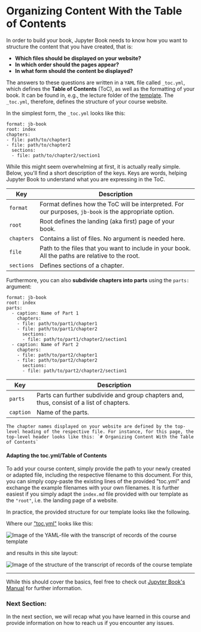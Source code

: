 # Organizing Content With the Table of Contents

In order to build your book, Jupyter Book needs to know how you want to structure the content that you have created, that is: 

* **Which files should be displayed on your website?**
* **In which order should the pages appear?**
* **In what form should the content be displayed?**

The answers to these questions are written in a `YAML` file called `_toc.yml`, which defines the **Table of Contents** (ToC), as well as the formatting of your book. It can be found in, e.g., the lecture folder of the [template](https://github.com/DiLER-Digitell/course-template). The `_toc.yml`, therefore, defines the structure of your course website. 

In the simplest form, the `_toc.yml` looks like this:

```
format: jb-book
root: index
chapters:
- file: path/to/chapter1
- file: path/to/chapter2
  sections:
  - file: path/to/chapter2/section1
```

While this might seem overwhelming at first, it is actually really simple. Below, you'll find a short description of the keys. Keys are words, helping Jupyter Book to understand what you are expressing in the ToC.

|Key|Description|
|---|---|
|`format`|Format defines how the ToC will be interpreted. For our purposes, `jb-book` is the appropriate option.|
|`root`|Root defines the landing (aka first) page of your book.|
|`chapters`|Contains a list of files. No argument is needed here.|
|`file`|Path to the files that you want to include in your book. All the paths are relative to the root.|
|`sections`|Defines sections of a chapter.|

Furthermore, you can also **subdivide chapters into parts** using the `parts:` argument:

```
format: jb-book
root: index
parts:
  - caption: Name of Part 1
    chapters:
    - file: path/to/part1/chapter1
    - file: path/to/part1/chapter2
      sections:
      - file: path/to/part1/chapter2/section1
  - caption: Name of Part 2
    chapters:
    - file: path/to/part2/chapter1
    - file: path/to/part2/chapter2
      sections:
      - file: path/to/part2/chapter2/section1
```

|Key|Description|
|---|---|
|`parts`|Parts can further subdivide and group chapters and, thus, consist of a list of chapters.|
|`caption`|Name of the parts.|


```{note}
The chapter names displayed on your website are defined by the top-level heading of the respective file. For instance, for this page, the top-level header looks like this: `# Organizing Content With the Table of Contents` 
```

#### Adapting the toc.yml/Table of Contents

To add your course content, simply provide the path to your newly created or adapted file, including the respective filename to this document. For this, you can simply copy-paste the existing lines of the provided "toc.yml" and exchange the example filenames with your own filenames. It is further easiest if you simply adapt the `index.md` file provided with our template as the `"root"`, i.e. the landing page of a website.

In practice, the provided structure for our template looks like the following. 

Where our ["toc.yml"](https://github.com/DiLER-Digitell/Course-template/blob/main/lecture/_toc.yml) looks like this:

![Image of the YAML-file with the transcript of records of the course template](../../static/template_toc.png)

and results in this site layout:

![Image of the structure of the transcript of records of the course template](../../static/template_layout.png)


___

While this should cover the basics, feel free to check out [Jupyter Book's Manual](https://jupyterbook.org/en/stable/structure/toc.html) for further information.




### Next Section:
In the next section, we will recap what you have learned in this course and provide information on how to reach us if you encounter any issues.
